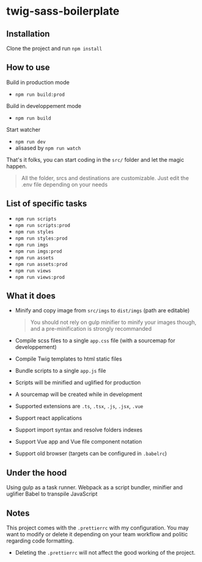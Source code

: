 # twig-sass-boilerplate

## Installation

Clone the project and run `npm install`

## How to use

Build in production mode

- `npm run build:prod`

Build in developpement mode

- `npm run build`

Start watcher

- `npm run dev`
- alisased by `npm run watch`

That's it folks, you can start coding in the `src/` folder and let the magic happen.

> All the folder, srcs and destinations are customizable. Just edit the .env file depending on your needs

## List of specific tasks

- `npm run scripts`
- `npm run scripts:prod`
  <br>
- `npm run styles`
- `npm run styles:prod`
  <br>
- `npm run imgs`
- `npm run imgs:prod`
  <br>
- `npm run assets`
- `npm run assets:prod`
  <br>
- `npm run views`
- `npm run views:prod`

## What it does

- Minify and copy image from `src/imgs` to `dist/imgs` (path are editable)

  > You should not rely on gulp minifier to minify your images though, and a pre-minification is strongly recommanded

- Compile scss files to a single `app.css` file (with a sourcemap for developpement)

- Compile Twig templates to html static files

- Bundle scripts to a single `app.js` file

- Scripts will be minified and uglified for production

- A sourcemap will be created while in development

- Supported extensions are `.ts`, `.tsx`, `.js`, `.jsx`, `.vue`

- Support react applications

- Support import syntax and resolve folders indexes

- Support Vue app and Vue file component notation

- Support old browser (targets can be configured in `.babelrc`)

## Under the hood

Using gulp as a task runner.
Webpack as a script bundler, minifier and uglifier
Babel to transpile JavaScript

## Notes

This project comes with the `.prettierrc` with my configuration. You may want to modify or delete it depending on your team workflow and politic regarding code formatting.

- Deleting the `.prettierrc` will not affect the good working of the project.
